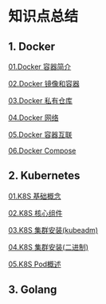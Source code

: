 # 知识点总结

## 1. Docker

[01.Docker 容器简介](/docker/01.Docker%20容器简介.md)

[02.Docker 镜像和容器](/docker/02.Docker%20镜像和容器.md)

[03.Docker 私有仓库](/docker/03.Docker%20私有仓库.md)

[04.Docker 网络](/docker/04.Docker%20网络.md)

[05.Docker 容器互联](/docker/05.Docker%20容器互联.md)

[06.Docker Compose](/docker/06.Docker%20Compose.md)



## 2. Kubernetes

[01.K8S 基础概念](/kubernetes/01.K8S%20基础概念.md)

[02.K8S 核心组件](/kubernetes/02.K8S%20核心组件.md)

[03.K8S 集群安装(kubeadm)](/kubernetes/03.K8S%20集群安装(kubeadm).md)

[04.K8S 集群安装(二进制)](/kubernetes/04.K8S%20集群安装(二进制).md)

[05.K8S Pod概述](/kubernetes/05.K8S%20Pod概述.md)



## 3. Golang







